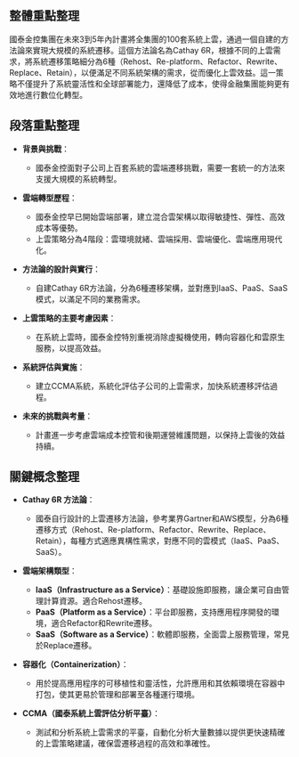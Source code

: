 ## 整體重點整理

國泰金控集團在未來3到5年內計畫將全集團的100套系統上雲，通過一個自建的方法論來實現大規模的系統遷移。這個方法論名為Cathay 6R，根據不同的上雲需求，將系統遷移策略細分為6種（Rehost、Re-platform、Refactor、Rewrite、Replace、Retain），以便滿足不同系統架構的需求，從而優化上雲效益。這一策略不僅提升了系統靈活性和全球部署能力，還降低了成本，使得金融集團能夠更有效地進行數位化轉型。

## 段落重點整理

- **背景與挑戰**：
  - 國泰金控面對子公司上百套系統的雲端遷移挑戰，需要一套統一的方法來支援大規模的系統轉型。
  
- **雲端轉型歷程**：
  - 國泰金控早已開始雲端部署，建立混合雲架構以取得敏捷性、彈性、高效成本等優勢。
  - 上雲策略分為4階段：雲環境就緒、雲端採用、雲端優化、雲端應用現代化。

- **方法論的設計與實行**：
  - 自建Cathay 6R方法論，分為6種遷移架構，並對應到IaaS、PaaS、SaaS模式，以滿足不同的業務需求。

- **上雲策略的主要考慮因素**：
  - 在系統上雲時，國泰金控特別重視消除虛擬機使用，轉向容器化和雲原生服務，以提高效益。

- **系統評估與實施**：
  - 建立CCMA系統，系統化評估子公司的上雲需求，加快系統遷移評估過程。

- **未來的挑戰與考量**：
  - 計畫進一步考慮雲端成本控管和後期運營維護問題，以保持上雲後的效益持續。

## 關鍵概念整理

- **Cathay 6R 方法論**：
  - 國泰自行設計的上雲遷移方法論，參考業界Gartner和AWS模型，分為6種遷移方式（Rehost、Re-platform、Refactor、Rewrite、Replace、Retain），每種方式適應異構性需求，對應不同的雲模式（IaaS、PaaS、SaaS）。

- **雲端架構類型**：
  - **IaaS（Infrastructure as a Service）**：基礎設施即服務，讓企業可自由管理計算資源。適合Rehost遷移。
  - **PaaS（Platform as a Service）**：平台即服務，支持應用程序開發的環境，適合Refactor和Rewrite遷移。
  - **SaaS（Software as a Service）**：軟體即服務，全面雲上服務管理，常見於Replace遷移。

- **容器化（Containerization）**：
  - 用於提高應用程序的可移植性和靈活性，允許應用和其依賴環境在容器中打包，使其更易於管理和部署至各種運行環境。

- **CCMA（國泰系統上雲評估分析平臺）**：
  - 測試和分析系統上雲需求的平臺，自動化分析大量數據以提供更快速精確的上雲策略建議，確保雲遷移過程的高效和準確性。